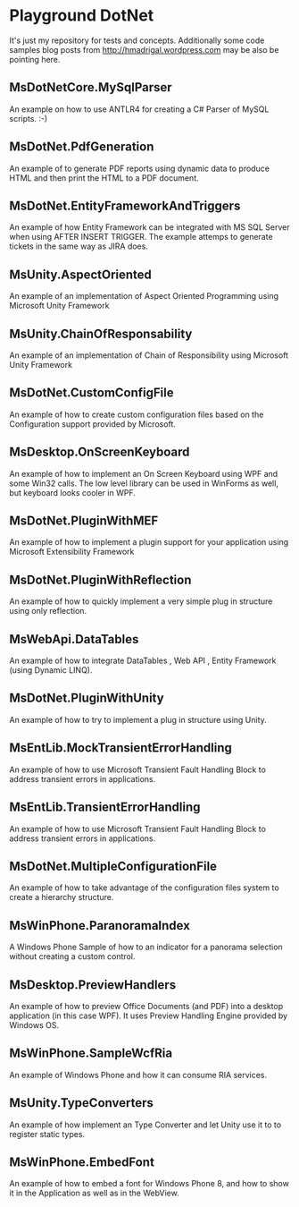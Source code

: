 # Playground DotNet #

It's just my repository for tests and concepts. Additionally some code samples blog posts from http://hmadrigal.wordpress.com may be also be pointing here.  


## MsDotNetCore.MySqlParser
An example on how to use ANTLR4 for creating a C# Parser of MySQL scripts. :-)

## MsDotNet.PdfGeneration ##
An example of to generate PDF reports using dynamic data to produce HTML and then print the HTML to a PDF document.

## MsDotNet.EntityFrameworkAndTriggers ##
An example of how Entity Framework can be integrated with MS SQL Server when using AFTER INSERT TRIGGER. The example attemps to generate tickets in the same way as JIRA does.

## MsUnity.AspectOriented ##
An example of an implementation of Aspect Oriented Programming using Microsoft Unity Framework

## MsUnity.ChainOfResponsability ##
An example of an implementation of Chain of Responsibility using Microsoft Unity Framework

## MsDotNet.CustomConfigFile ##
An example of how to create custom configuration files based on the Configuration support provided by Microsoft.

## MsDesktop.OnScreenKeyboard ##
An example of how to implement an On Screen Keyboard using WPF and some Win32 calls. The low level library can be used in WinForms as well, but keyboard looks cooler in WPF. 

## MsDotNet.PluginWithMEF ##
An example of how to implement a plugin support for your application using Microsoft Extensibility Framework

## MsDotNet.PluginWithReflection ##
An example of how to quickly implement a very simple plug in structure using only reflection. 

## MsWebApi.DataTables ##
An example of how to integrate DataTables , Web API , Entity Framework (using Dynamic LINQ).

## MsDotNet.PluginWithUnity ##
An example of how to try to implement a plug in structure using Unity.

## MsEntLib.MockTransientErrorHandling ##
An example of how to use Microsoft Transient Fault Handling Block to address transient errors in applications.

## MsEntLib.TransientErrorHandling ##
An example of how to use Microsoft Transient Fault Handling Block to address transient errors in applications.

## MsDotNet.MultipleConfigurationFile ##
An example of how to take advantage of the configuration files system to create a hierarchy structure.

## MsWinPhone.ParanoramaIndex ##
A Windows Phone Sample of how to an indicator for a panorama selection without creating a custom control.

## MsDesktop.PreviewHandlers ##
An example of how to preview Office Documents (and PDF) into a desktop application (in this case WPF). It uses Preview Handling Engine provided by Windows OS.

## MsWinPhone.SampleWcfRia ##
An example of Windows Phone and how it can consume RIA services.

## MsUnity.TypeConverters ##
An example of how implement an Type Converter and let Unity use it to to register static types.

## MsWinPhone.EmbedFont ##
An example of how to embed a font for Windows Phone 8, and how to show it in the Application as well as in the WebView.
